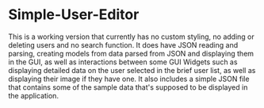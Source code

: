 # Simple-User-Editor

This is a working version that currently has no custom styling, no adding or deleting users and no search function.
It does have JSON reading and parsing, creating models from data parsed from JSON and displaying them in the GUI, as well as interactions between some GUI Widgets such as
displaying detailed data on the user selected in the brief user list, as well as displaying their image if they have one.
It also includes a simple JSON file that contains some of the sample data that's supposed to be displayed in the application.
